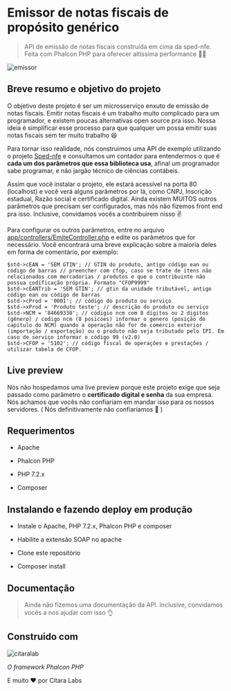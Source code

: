 # Emissor de notas fiscais de propósito genérico

> API de emissão de notas fiscais construída em cima da sped-nfe. Feita com Phalcon PHP para oferecer altíssima performance 🚀🚀

![emissor](https://user-images.githubusercontent.com/20716798/46682482-0902b100-cbc4-11e8-9301-7869c012d617.gif)


## Breve resumo e objetivo do projeto

O objetivo deste projeto é ser um microsserviço enxuto de emissão de notas fiscais. Emitir notas fiscais é um trabalho muito complicado para um programador, e existem poucas alternativas open source pra isso. Nossa ideia é simplificar esse processo para que qualquer um possa emitir suas notas fiscais sem ter muito trabalho 😆

Para tornar isso realidade, nós construimos uma API de exemplo utilizando o projeto [Sped-nfe](https://github.com/nfephp-org/sped-nfe) e consultamos um contador para entendermos o que é **cada um dos parâmetros que essa biblioteca usa**, afinal um programador sabe programar, e não jargão técnico de ciências contábeis. 

Assim que você instalar o projeto, ele estará acessível na porta 80 (localhost) e você verá alguns parâmetros por lá, como CNPJ, Inscrição estadual, Razão social e certificado digital. Ainda existem MUITOS outros parâmetros que precisam ser configurados, mas nós não fizemos front end pra isso. Inclusive, convidamos vocês a contribuirem nisso ✌ 

Para configurar os outros parâmetros, entre no arquivo [app/controllers/EmiteController.php](https://github.com/citaralabs/emissor-nota-fiscal/blob/master/app/controllers/EmiteController.php) e edite os parâmetros que for necessário. Você encontrará uma breve explicação sobre a maioria deles em forma de comentário, por exemplo:

```
$std->cEAN = 'SEM GTIN'; // GTIN do produto, antigo código ean ou código de barras // preencher com cfop, caso se trate de itens não relacionados com mercadorias / produtos e que o contribuinte não possua codificação própria. Formato "CFOP9999"
$std->cEANTrib = 'SEM GTIN'; // gtin da unidade tributável, antigo código ean ou código de barras
$std->cProd = '0001'; // código do produto ou serviço
$std->xProd = 'Produto teste'; // descrição do produto ou serviço
$std->NCM = '84669330'; // códigio ncm com 8 dígitos ou 2 digitos (gênero) / codigo ncm (8 posicoes) informar o genero (posição do capitulo do NCM) quando a operação não for de comércio exterior (importação / exportação) ou o produto não seja tributado pelo IPI. Em caso de serviço informar o código 99 (v2.0)
$std->CFOP = '5102'; // código fiscal de operações e prestações / utilizar tabela de CFOP.
```

## Live preview

Nós não hospedamos uma live preview porque este projeto exige que seja passado como parâmetro o **certificado digital e senha** da sua empresa. Nós achamos que vocês não confiariam em mandar isso para os nossos servidores. ( Nós definitivamente não confiaríamos 
👀  )

## Requerimentos

- Apache
 
- Phalcon PHP
 
- PHP 7.2.x

- Composer

## Instalando e fazendo deploy em produção

- Instale o Apache, PHP 7.2.x, Phalcon PHP e composer

- Habilite a extensão SOAP no apache

- Clone este repositório

- Composer install

## Documentação

> Ainda não fizemos uma documentação da API. Inclusive, convidamos vocês a nos ajudar com isso 👌

## Construido com

![citaralab](https://avatars1.githubusercontent.com/u/1221505?s=200&v=4)

*O framework Phalcon PHP*

E muito ❤ por Citara Labs

